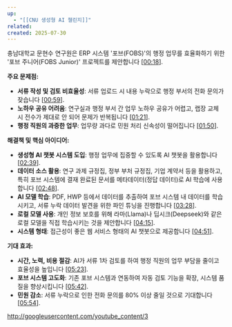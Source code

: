 ```yaml
---
up:
  - "[[CNU 생성형 AI 챌린지]]"
related: 
created: 2025-07-30
---
```

충남대학교 문현수 연구원은 ERP 시스템 '포브(FOBS)'의 행정 업무를 효율화하기 위한 '포브 주니어(FOBS Junior)' 프로젝트를 제안합니다 \[[00:18](http://www.youtube.com/watch?v=i-G_1nc0O3k&t=18)\].

**주요 문제점:**
* **서류 작성 및 검토 비효율성**: 서류 업로드 시 내용 누락으로 행정 부서의 전화 문의가 잦습니다 \[[00:59](http://www.youtube.com/watch?v=i-G_1nc0O3k&t=59)\].
* **노하우 공유 어려움**: 연구실과 행정 부서 간 업무 노하우 공유가 어렵고, 랩장 교체 시 전수가 제대로 안 되어 문제가 반복됩니다 \[[01:21](http://www.youtube.com/watch?v=i-G_1nc0O3k&t=81)\].
* **행정 직원의 과중한 업무**: 업무량 과다로 민원 처리 신속성이 떨어집니다 \[[01:50](http://www.youtube.com/watch?v=i-G_1nc0O3k&t=110)\].

**해결책 및 핵심 아이디어:**
* **생성형 AI 챗봇 시스템 도입**: 행정 업무에 집중할 수 있도록 AI 챗봇을 활용합니다 \[[02:39](http://www.youtube.com/watch?v=i-G_1nc0O3k&t=159)\].
* **데이터 소스 활용**: 연구 과제 규정집, 정부 부처 규정집, 기업 계약서 등을 활용하고, 특히 포브 시스템에 결재 완료된 문서를 메타데이터(정답 데이터)로 AI 학습에 사용합니다 \[[02:48](http://www.youtube.com/watch?v=i-G_1nc0O3k&t=168)\].
* **AI 모델 학습**: PDF, HWP 등에서 데이터를 추출하여 포브 시스템 내 데이터를 학습시키고, 서류 누락 데이터 발견을 위한 파인 튜닝을 진행합니다 \[[03:28](http://www.youtube.com/watch?v=i-G_1nc0O3k&t=208)\].
* **로컬 모델 사용**: 개인 정보 보호를 위해 라마(Llama)나 딥시크(Deepseek)와 같은 로컬 모델을 직접 학습시키는 것을 제안합니다 \[[04:15](http://www.youtube.com/watch?v=i-G_1nc0O3k&t=255)\].
* **시스템 형태**: 접근성이 좋은 웹 서비스 형태의 AI 챗봇으로 제공합니다 \[[04:51](http://www.youtube.com/watch?v=i-G_1nc0O3k&t=291)\].

**기대 효과:**
* **시간, 노력, 비용 절감**: AI가 서류 1차 검토를 하여 행정 직원의 업무 부담을 줄이고 효율성을 높입니다 \[[05:23](http://www.youtube.com/watch?v=i-G_1nc0O3k&t=323)\].
* **포브 시스템 고도화**: 기존 포브 시스템과 연동하여 자동 검토 기능을 확장, 시스템 품질을 향상시킵니다 \[[05:42](http://www.youtube.com/watch?v=i-G_1nc0O3k&t=342)\].
* **민원 감소**: 서류 누락으로 인한 전화 문의를 80% 이상 줄일 것으로 기대합니다 \[[05:54](http://www.youtube.com/watch?v=i-G_1nc0O3k&t=354)\].

http://googleusercontent.com/youtube_content/3

